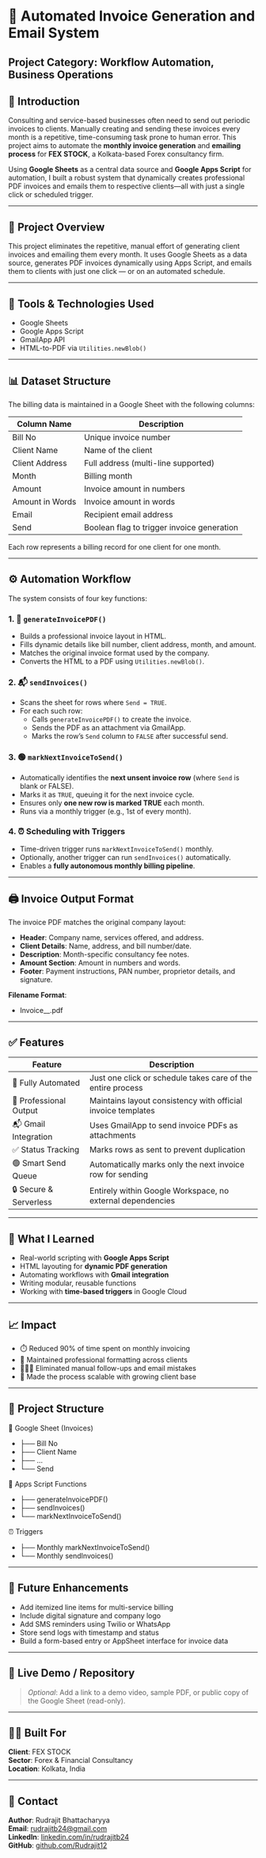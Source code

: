 # 📄 Automated Invoice Generation and Email System

**Project Category:** Workflow Automation, Business Operations
---

## 🧭 Introduction

Consulting and service-based businesses often need to send out periodic invoices to clients. Manually creating and sending these invoices every month is a repetitive, time-consuming task prone to human error. This project aims to automate the **monthly invoice generation** and **emailing process** for **FEX STOCK**, a Kolkata-based Forex consultancy firm.

Using **Google Sheets** as a central data source and **Google Apps Script** for automation, I built a robust system that dynamically creates professional PDF invoices and emails them to respective clients—all with just a single click or scheduled trigger.

---

## 📁 Project Overview

This project eliminates the repetitive, manual effort of generating client invoices and emailing them every month. It uses Google Sheets as a data source, generates PDF invoices dynamically using Apps Script, and emails them to clients with just one click — or on an automated schedule.

---

## 🧰 Tools & Technologies Used

- Google Sheets  
- Google Apps Script  
- GmailApp API  
- HTML-to-PDF via `Utilities.newBlob()`  

---

## 📊 Dataset Structure

The billing data is maintained in a Google Sheet with the following columns:

| Column Name        | Description                                       |
|--------------------|---------------------------------------------------|
| Bill No            | Unique invoice number                             |
| Client Name        | Name of the client                                |
| Client Address     | Full address (multi-line supported)               |
| Month              | Billing month                                     |
| Amount             | Invoice amount in numbers                         |
| Amount in Words    | Invoice amount in words                           |
| Email              | Recipient email address                           |
| Send               | Boolean flag to trigger invoice generation        |

Each row represents a billing record for one client for one month.

---

## ⚙️ Automation Workflow

The system consists of four key functions:

### 1. 📄 `generateInvoicePDF()`

- Builds a professional invoice layout in HTML.
- Fills dynamic details like bill number, client address, month, and amount.
- Matches the original invoice format used by the company.
- Converts the HTML to a PDF using `Utilities.newBlob()`.

### 2. 📬 `sendInvoices()`

- Scans the sheet for rows where `Send = TRUE`.
- For each such row:
  - Calls `generateInvoicePDF()` to create the invoice.
  - Sends the PDF as an attachment via GmailApp.
  - Marks the row’s `Send` column to `FALSE` after successful send.

### 3. 🟢 `markNextInvoiceToSend()`

- Automatically identifies the **next unsent invoice row** (where `Send` is blank or FALSE).
- Marks it as `TRUE`, queuing it for the next invoice cycle.
- Ensures only **one new row is marked TRUE** each month.
- Runs via a monthly trigger (e.g., 1st of every month).

### 4. ⏰ **Scheduling with Triggers**

- Time-driven trigger runs `markNextInvoiceToSend()` monthly.
- Optionally, another trigger can run `sendInvoices()` automatically.
- Enables a **fully autonomous monthly billing pipeline**.

---

## 🖨️ Invoice Output Format

The invoice PDF matches the original company layout:

- **Header**: Company name, services offered, and address.
- **Client Details**: Name, address, and bill number/date.
- **Description**: Month-specific consultancy fee notes.
- **Amount Section**: Amount in numbers and words.
- **Footer**: Payment instructions, PAN number, proprietor details, and signature.

**Filename Format**:
- Invoice_<BillNo>_<Month>.pdf

---

## ✅ Features

| Feature               | Description                                                        |
|------------------------|--------------------------------------------------------------------|
| 🔁 Fully Automated     | Just one click or schedule takes care of the entire process        |
| 📄 Professional Output | Maintains layout consistency with official invoice templates       |
| 📬 Gmail Integration   | Uses GmailApp to send invoice PDFs as attachments                  |
| ✅ Status Tracking     | Marks rows as sent to prevent duplication                          |
| 🟢 Smart Send Queue    | Automatically marks only the next invoice row for sending          |
| 🔒 Secure & Serverless | Entirely within Google Workspace, no external dependencies         |

---

## 🧠 What I Learned

- Real-world scripting with **Google Apps Script**  
- HTML layouting for **dynamic PDF generation**  
- Automating workflows with **Gmail integration**  
- Writing modular, reusable functions  
- Working with **time-based triggers** in Google Cloud  

---

## 📈 Impact

- ⏱️ Reduced 90% of time spent on monthly invoicing  
- 🧾 Maintained professional formatting across clients  
- 🧘🏽‍♂️ Eliminated manual follow-ups and email mistakes  
- 🔁 Made the process scalable with growing client base  

---

## 📂 Project Structure

📄 Google Sheet (Invoices)
- ├── Bill No
- ├── Client Name
- ├── ...
- └── Send

📜 Apps Script Functions
- ├── generateInvoicePDF()
- ├── sendInvoices()
- └── markNextInvoiceToSend()

⏰ Triggers
- ├── Monthly markNextInvoiceToSend()
- └── Monthly sendInvoices()


---

## 🚀 Future Enhancements

- Add itemized line items for multi-service billing  
- Include digital signature and company logo  
- Add SMS reminders using Twilio or WhatsApp  
- Store send logs with timestamp and status  
- Build a form-based entry or AppSheet interface for invoice data  

---

## 🔗 Live Demo / Repository

> _Optional_: Add a link to a demo video, sample PDF, or public copy of the Google Sheet (read-only).

---

## 🧑‍💼 Built For

**Client**: FEX STOCK  
**Sector**: Forex & Financial Consultancy  
**Location**: Kolkata, India  

---

## 👋 Contact

**Author**: Rudrajit Bhattacharyya  
**Email**: rudrajitb24@gmail.com  
**LinkedIn**: [linkedin.com/in/rudrajitb24](https://www.linkedin.com/in/rudrajitb24)  
**GitHub**: [github.com/Rudrajit12](https://github.com/Rudrajit12)
